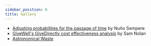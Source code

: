 ```yaml
---
sidebar_position: 6
title: Gallery
---
```


- [Adjusting probabilities for the passage of time](https://www.lesswrong.com/s/rDe8QE5NvXcZYzgZ3/p/j8o6sgRerE3tqNWdj) by Nuño Sempere
- [GiveWell's GiveDirectly cost effectiveness analysis](https://observablehq.com/@hazelfire/givewells-givedirectly-cost-effectiveness-analysis) by Sam Nolan
- [Astronomical Waste](https://observablehq.com/@quinn-dougherty/waste)
